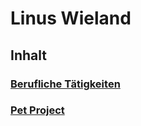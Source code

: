 # Linus Wieland

## Inhalt

### [Berufliche Tätigkeiten](BeruflicheTaetigkeiten.md)

### [Pet Project](PetProject.md)
